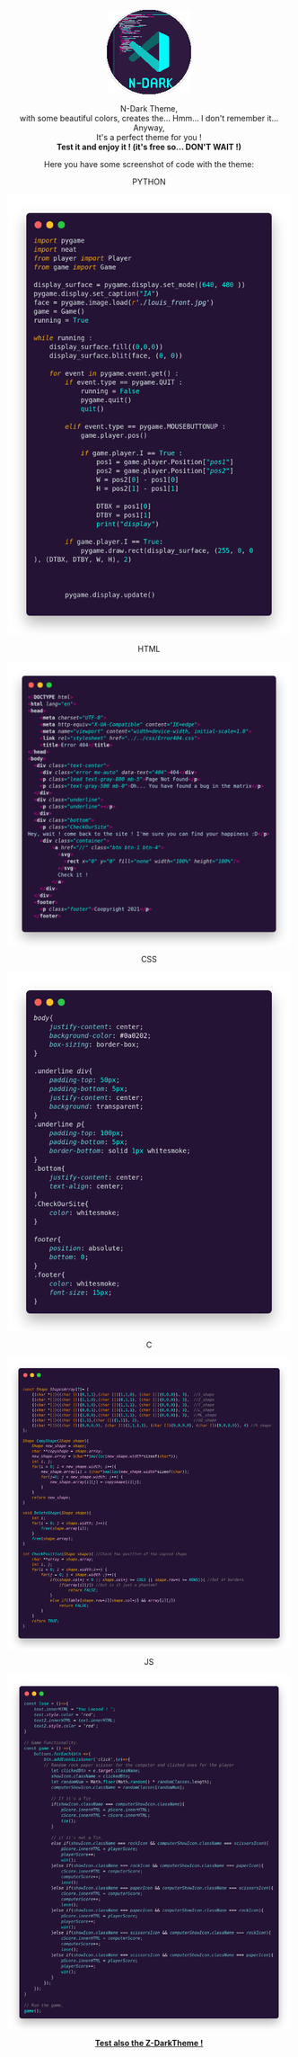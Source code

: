 <p align="center">
    <img src="./icon.png" alt="some code with the 'N-darkTheme' for logo">
</p>
<p align="center ">
    N-Dark Theme, <br>
    with some beautiful colors, creates the... Hmm... I don't remember it... Anyway,<br>
    It's a perfect theme for you !<br>
    <strong>Test it and enjoy it ! (it's free so... DON'T WAIT !)</strong>
</p>
<p>
    <p align="center">
        Here you have some screenshot of code with the theme:
    </p>
    <p align="center">
        <p align="center" class="p PYTHON_akako" >
            PYTHON
        </p>
        <img src="https://raw.githubusercontent.com/Akako0/N-darkTheme/main/N-DarkTheme/img2.png" altt="screenshot of python code">
    <p>
    <p align="center">
        <p align="center" class="p HTML_akako">
            HTML
        </p>
        <img align="center" src="https://raw.githubusercontent.com/Akako0/N-darkTheme/main/N-DarkTheme/img3.png" alt="screenshot of html code">
    </p>
    <p align="center">
        <p align="center" class="p CSS_akako">
            CSS
        </p>
        <img align="center" src="https://raw.githubusercontent.com/Akako0/N-darkTheme/main/N-DarkTheme/img4.png" alt="screenshot of css code">
    </p>
    <p align="center">
        <p align="center" class="p C_akako">
            C
        </p>
        <img align="center"  src="https://raw.githubusercontent.com/Akako0/N-darkTheme/main/N-DarkTheme/img.png" alt="screenshot of c code">
    </p>
    <p align="center">
        <p align="center" class="p JS_akako">
            JS
        </p>
        <img align="center"  src="https://raw.githubusercontent.com/Akako0/N-darkTheme/main/N-DarkTheme/img5.png" alt="screenshot of js code">
    </p>
</p>

<p align="center">
    <a href="https://marketplace.visualstudio.com/items?itemName=Akako.z-darktheme">
    <strong>Test also the Z-DarkTheme !</strong>
    </a>
</p>